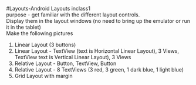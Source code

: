 #Layouts-Android
Layouts   inclass1 <br>
purpose - get familiar with the different layout controls. <br>
Display them in the layout windows (no need to bring up the emulator or run it in the tablet) <br>
Make the following pictures <br>
1)	Linear Layout (3 buttons) <br>
2)	Linear Layout - TextView (text is Horizontal Linear Layout), 3 Views, TextView text is Vertical Linear Layout), 3 Views <br>
3)	Relative Layout - Button, TextView, Button <br>
4)	Relative Layout - 8 TextViews (3 red, 3 green, 1 dark blue, 1 light blue) <br>
5)	Grid Layout with margin <br>
